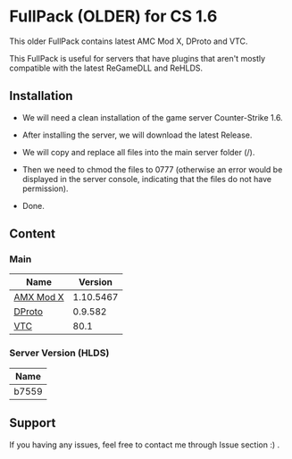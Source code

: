 # FullPack (OLDER) for CS 1.6
This older FullPack contains latest AMC Mod X, DProto and VTC.

This FullPack is useful for servers that have plugins that aren't mostly compatible with the latest ReGameDLL and ReHLDS.

## Installation
- We will need a clean installation of the game server Counter-Strike 1.6.

- After installing the server, we will download the latest Release.

- We will copy and replace all files into the main server folder (/).

- Then we need to chmod the files to 0777 (otherwise an error would be displayed in the server console, indicating that the files do not have permission).

- Done.

## Content
### Main
| Name | Version |
|-|-|
| [AMX Mod X](https://www.amxmodx.org/downloads-new.php?branch=master&all=1) | 1.10.5467 |
| [DProto](https://www.amxmod.net/forum/showthread.php?tid=1376) | 0.9.582 |
| [VTC](https://gamebanana.com/mods/39668) | 80.1 |

### Server Version (HLDS)
| Name |
|-|
| b7559 |

## Support
If you having any issues, feel free to contact me through Issue section :) .